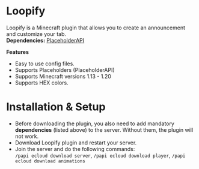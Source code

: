 # Loopify
Loopify is a Minecraft plugin that allows you to create an announcement and customize your tab.  
**Dependencies:** [PlaceholderAPI](https://www.spigotmc.org/resources/placeholderapi.6245/)  

**Features**
- Easy to use config files.
- Supports Placeholders (PlaceholderAPI)
- Supports Minecraft versions 1.13 - 1.20
- Supports HEX colors.

# Installation & Setup
- Before downloading the plugin, you also need to add mandatory **dependencies** (listed above) to the server. Without them, the plugin will not work.
- Download Loopify plugin and restart your server.
- Join the server and do the following commands:  
`/papi ecloud download server`, `/papi ecloud download player`, `/papi ecloud download animations`
